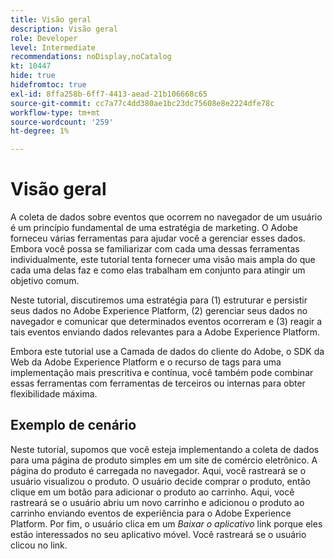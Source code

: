 ```yaml
---
title: Visão geral
description: Visão geral
role: Developer
level: Intermediate
recommendations: noDisplay,noCatalog
kt: 10447
hide: true
hidefromtoc: true
exl-id: 8ffa258b-6ff7-4413-aead-21b106668c65
source-git-commit: cc7a77c4dd380ae1bc23dc75608e8e2224dfe78c
workflow-type: tm+mt
source-wordcount: '259'
ht-degree: 1%

---
```


# Visão geral

A coleta de dados sobre eventos que ocorrem no navegador de um usuário é um princípio fundamental de uma estratégia de marketing. O Adobe forneceu várias ferramentas para ajudar você a gerenciar esses dados. Embora você possa se familiarizar com cada uma dessas ferramentas individualmente, este tutorial tenta fornecer uma visão mais ampla do que cada uma delas faz e como elas trabalham em conjunto para atingir um objetivo comum.

Neste tutorial, discutiremos uma estratégia para (1) estruturar e persistir seus dados no Adobe Experience Platform, (2) gerenciar seus dados no navegador e comunicar que determinados eventos ocorreram e (3) reagir a tais eventos enviando dados relevantes para a Adobe Experience Platform.

Embora este tutorial use a Camada de dados do cliente do Adobe, o SDK da Web da Adobe Experience Platform e o recurso de tags para uma implementação mais prescritiva e contínua, você também pode combinar essas ferramentas com ferramentas de terceiros ou internas para obter flexibilidade máxima.

## Exemplo de cenário

Neste tutorial, supomos que você esteja implementando a coleta de dados para uma página de produto simples em um site de comércio eletrônico. A página do produto é carregada no navegador. Aqui, você rastreará se o usuário visualizou o produto. O usuário decide comprar o produto, então clique em um botão para adicionar o produto ao carrinho. Aqui, você rastreará se o usuário abriu um novo carrinho e adicionou o produto ao carrinho enviando eventos de experiência para o Adobe Experience Platform. Por fim, o usuário clica em um _Baixar o aplicativo_ link porque eles estão interessados no seu aplicativo móvel. Você rastreará se o usuário clicou no link.
